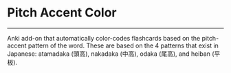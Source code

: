 # Pitch Accent Color
***
Anki add-on that automatically color-codes flashcards based on the pitch-accent pattern of the word. These are based on the 4 patterns that exist in Japanese: atamadaka (頭高), nakadaka (中高), odaka (尾高), and heiban (平板). 
